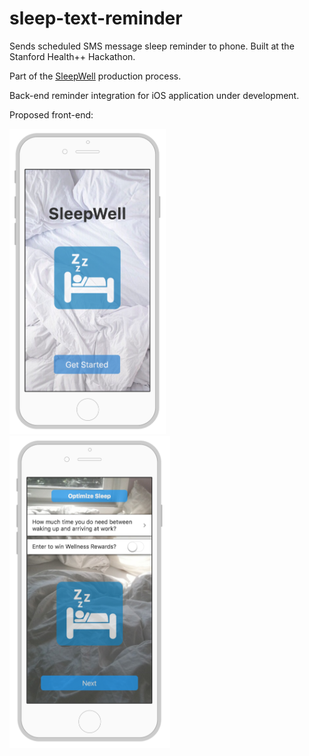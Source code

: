 # sleep-text-reminder
Sends scheduled SMS message sleep reminder to phone. Built at the Stanford Health++ Hackathon.

Part of the [SleepWell](https://devpost.com/software/sleepwell) production process. 

Back-end reminder integration for iOS application under development. 

Proposed front-end:

<img src="mockup1.png" width = "250px">
<img src="mockup2.png" width = "257px", height = "500px"> 
